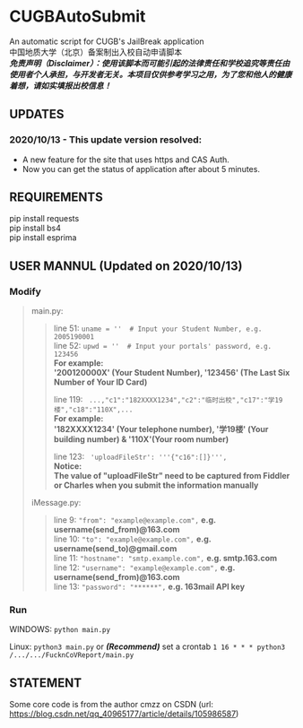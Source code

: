 # CUGBAutoSubmit
An automatic script for CUGB's JailBreak application  
中国地质大学（北京）备案制出入校自动申请脚本  
***免责声明（Disclaimer）：使用该脚本而可能引起的法律责任和学校追究等责任由使用者个人承担，与开发者无关。本项目仅供参考学习之用，为了您和他人的健康着想，请如实填报出校信息！***
## UPDATES
### **2020/10/13 - This update version resolved:**  
- A new feature for the site that uses https and CAS Auth.  
- Now you can get the status of application after about 5 minutes.  
## REQUIREMENTS
pip install requests  
pip install bs4  
pip install esprima  
## USER MANNUL (Updated on 2020/10/13)
### Modify
>main.py:  
>>  
>>line 51:  ```uname = ''  # Input your Student Number, e.g. 2005190001```  
>>line 52:  ```upwd = ''  # Input your portals' password, e.g. 123456```  
>>**For example:  
>>'200120000X' (Your Student Number), '123456' (The Last Six Number of Your ID Card)**  
>>  
>>line 119:  ``` ...,"c1":"182XXXX1234","c2":"临时出校","c17":"学19楼","c18":"110X",...```  
>>**For example:  
>>'182XXXX1234' (Your telephone number), '学19楼' (Your building number) & '110X'(Your room number)**  
>>  
>>line 123:  ``` 'uploadFileStr': '''{"c16":[]}''',```  
>>**Notice:  
>>The value of "uploadFileStr" need to be captured from Fiddler or Charles when you submit the information manually**  
>>  
>iMessage.py:
>>line 9:  ```"from": "example@example.com",``` **e.g. username(send_from)@163.com**  
>>line 10:  ```"to": "example@example.com",``` **e.g. username(send_to)@gmail.com**  
>>line 11:  ```"hostname": "smtp.example.com",``` **e.g. smtp.163.com**  
>>line 12:  ```"username": "example@example.com",``` **e.g. username(send_from)@163.com**  
>>line 13:  ```"password": "******",``` **e.g. 163mail API key**
>>  
### Run
WINDOWS:  ```python main.py```

Linux:  ```python3 main.py``` or ***(Recommend)*** set a crontab  ```1 16 * * * python3 /.../.../FucknCoVReport/main.py```
## STATEMENT
Some core code is from the author cmzz on CSDN (url: https://blog.csdn.net/qq_40965177/article/details/105986587)

